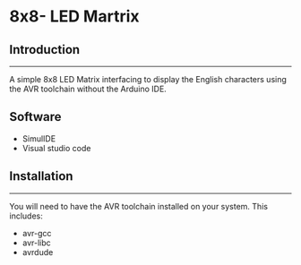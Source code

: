 8x8- LED Martrix
================

## Introduction
------------
A simple 8x8 LED Matrix interfacing to display the English characters using the AVR toolchain without the Arduino IDE.

## Software
 * SimulIDE
 * Visual studio code
 
## Installation
------------
You will need to have the AVR toolchain installed on your system. This includes:
* avr-gcc
* avr-libc
* avrdude

